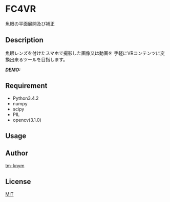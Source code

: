 # FC4VR

魚眼の平面展開及び補正

## Description

魚眼レンズを付けたスマホで撮影した画像又は動画を
手軽にVRコンテンツに変換出来るツールを目指します。

***DEMO:***


## Requirement

- Python3.4.2
- numpy
- scipy
- PIL
- opencv(3.1.0)

## Usage


## Author

[tm-knym](http://tm-knym.github.io/)

## License

[MIT](http://b4b4r07.mit-license.org)
